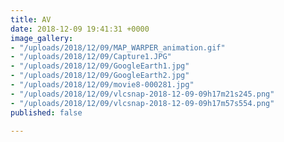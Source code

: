 ```yaml
---
title: AV
date: 2018-12-09 19:41:31 +0000
image_gallery:
- "/uploads/2018/12/09/MAP_WARPER_animation.gif"
- "/uploads/2018/12/09/Capture1.JPG"
- "/uploads/2018/12/09/GoogleEarth1.jpg"
- "/uploads/2018/12/09/GoogleEarth2.jpg"
- "/uploads/2018/12/09/movie8-000281.jpg"
- "/uploads/2018/12/09/vlcsnap-2018-12-09-09h17m21s245.png"
- "/uploads/2018/12/09/vlcsnap-2018-12-09-09h17m57s554.png"
published: false

---
```

